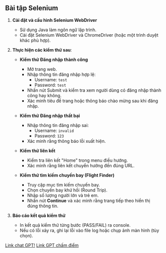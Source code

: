 ## **Bài tập Selenium**  

1. **Cài đặt và cấu hình Selenium WebDriver**  
   - Sử dụng Java làm ngôn ngữ lập trình.  
   - Cài đặt Selenium WebDriver và ChromeDriver (hoặc một trình duyệt khác phù hợp).  

2. **Thực hiện các kiểm thử sau**:  
   - **Kiểm thử Đăng nhập thành công**  
     - Mở trang web.  
     - Nhập thông tin đăng nhập hợp lệ:  
       - Username: `test`  
       - Password: `test`  
     - Nhấn nút Submit và kiểm tra xem người dùng có đăng nhập thành công hay không.  
     - Xác minh tiêu đề trang hoặc thông báo chào mừng sau khi đăng nhập.  

   - **Kiểm thử Đăng nhập thất bại**  
     - Nhập thông tin đăng nhập sai:  
       - Username: `invalid`  
       - Password: `123`  
     - Xác minh rằng thông báo lỗi xuất hiện.  

   - **Kiểm thử liên kết**  
     - Kiểm tra liên kết "Home" trong menu điều hướng.  
     - Xác minh rằng liên kết chuyển hướng đến đúng URL.  

   - **Kiểm thử tìm kiếm chuyến bay (Flight Finder)**  
     - Truy cập mục tìm kiếm chuyến bay.  
     - Chọn chuyến bay khứ hồi (Round Trip).  
     - Nhập số lượng người lớn và trẻ em.  
     - Nhấn nút **Continue** và xác minh rằng trang tiếp theo hiển thị đúng thông tin.  

3. **Báo cáo kết quả kiểm thử**  
   - In kết quả kiểm thử từng bước (PASS/FAIL) ra console.  
   - Nếu có lỗi xảy ra, ghi lại lỗi vào file log hoặc chụp ảnh màn hình (tùy chọn).

[Link chat GPT!](https://chatgpt.com/share/67867da4-0a68-8012-aed3-4345dd5ad242)
[Link GPT chấm điểm](https://chatgpt.com/share/67867ea5-ab78-8012-98b2-d13cf5096645)
